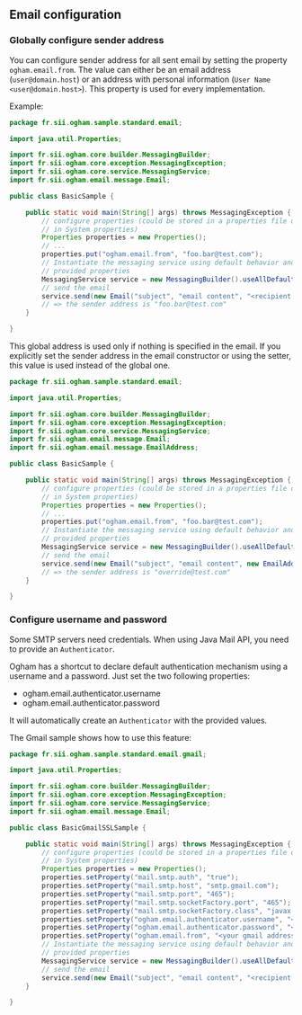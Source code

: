 ## Email configuration

### Globally configure sender address

You can configure sender address for all sent email by setting the property `ogham.email.from`. The value can either be an email address (`user@domain.host`) or an address with personal information (`User Name <user@domain.host>`). This property is used for every implementation.

Example:

<span class="highlight" data-lines="17,23" data-irrelevant-lines="19,13-16"></span>
<span class="collapse" data-lines="1-9,13-16"></span>

```java
package fr.sii.ogham.sample.standard.email;

import java.util.Properties;

import fr.sii.ogham.core.builder.MessagingBuilder;
import fr.sii.ogham.core.exception.MessagingException;
import fr.sii.ogham.core.service.MessagingService;
import fr.sii.ogham.email.message.Email;

public class BasicSample {

	public static void main(String[] args) throws MessagingException {
		// configure properties (could be stored in a properties file or defined
		// in System properties)
		Properties properties = new Properties();
		// ...
		properties.put("ogham.email.from", "foo.bar@test.com");
		// Instantiate the messaging service using default behavior and
		// provided properties
		MessagingService service = new MessagingBuilder().useAllDefaults(properties).build();
		// send the email
		service.send(new Email("subject", "email content", "<recipient address>"));
		// => the sender address is "foo.bar@test.com"
	}

}
```

This global address is used only if nothing is specified in the email. If you explicitly set the sender address in the email constructor or using the setter, this value is used instead of the global one.

<span class="highlight" data-lines="23-24" data-irrelevant-lines="1-10,14-17"></span>
<span class="collapse" data-lines="1-10,14-17"></span>

```java
package fr.sii.ogham.sample.standard.email;

import java.util.Properties;

import fr.sii.ogham.core.builder.MessagingBuilder;
import fr.sii.ogham.core.exception.MessagingException;
import fr.sii.ogham.core.service.MessagingService;
import fr.sii.ogham.email.message.Email;
import fr.sii.ogham.email.message.EmailAddress;

public class BasicSample {

	public static void main(String[] args) throws MessagingException {
		// configure properties (could be stored in a properties file or defined
		// in System properties)
		Properties properties = new Properties();
		// ...
		properties.put("ogham.email.from", "foo.bar@test.com");
		// Instantiate the messaging service using default behavior and
		// provided properties
		MessagingService service = new MessagingBuilder().useAllDefaults(properties).build();
		// send the email
		service.send(new Email("subject", "email content", new EmailAddress("override@test.com"), "<recipient address>"));
		// => the sender address is "override@test.com"
	}

}
```

### Configure username and password

Some SMTP servers need credentials. When using Java Mail API, you need to provide an `Authenticator`. 

Ogham has a shortcut to declare default authentication mechanism using a username and a password. Just set the two following properties:

 - ogham.email.authenticator.username
 - ogham.email.authenticator.password
 
It will automatically create an `Authenticator` with the provided values.

The Gmail sample shows how to use this feature:

<span class="highlight" data-lines="16-22" data-irrelevant-lines="1-9,13-15"></span>
<span class="collapse" data-lines="1-9"></span>

```java
package fr.sii.ogham.sample.standard.email.gmail;

import java.util.Properties;

import fr.sii.ogham.core.builder.MessagingBuilder;
import fr.sii.ogham.core.exception.MessagingException;
import fr.sii.ogham.core.service.MessagingService;
import fr.sii.ogham.email.message.Email;

public class BasicGmailSSLSample {

	public static void main(String[] args) throws MessagingException {
		// configure properties (could be stored in a properties file or defined
		// in System properties)
		Properties properties = new Properties();
		properties.setProperty("mail.smtp.auth", "true");
		properties.setProperty("mail.smtp.host", "smtp.gmail.com");
		properties.setProperty("mail.smtp.port", "465");
		properties.setProperty("mail.smtp.socketFactory.port", "465");
		properties.setProperty("mail.smtp.socketFactory.class", "javax.net.ssl.SSLSocketFactory");
		properties.setProperty("ogham.email.authenticator.username", "<your gmail username>");
		properties.setProperty("ogham.email.authenticator.password", "<your gmail password>");
		properties.setProperty("ogham.email.from", "<your gmail address>");
		// Instantiate the messaging service using default behavior and
		// provided properties
		MessagingService service = new MessagingBuilder().useAllDefaults(properties).build();
		// send the email
		service.send(new Email("subject", "email content", "<recipient address>"));
	}

}
```
